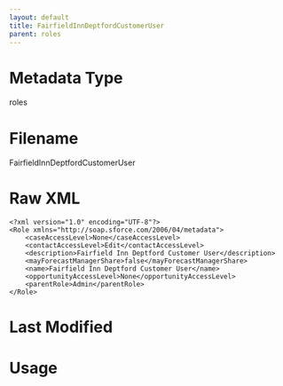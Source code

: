 ```yaml
---
layout: default
title: FairfieldInnDeptfordCustomerUser
parent: roles
---
```

# Metadata Type
roles


# Filename 
FairfieldInnDeptfordCustomerUser


# Raw XML
```
<?xml version="1.0" encoding="UTF-8"?>
<Role xmlns="http://soap.sforce.com/2006/04/metadata">
    <caseAccessLevel>None</caseAccessLevel>
    <contactAccessLevel>Edit</contactAccessLevel>
    <description>Fairfield Inn Deptford Customer User</description>
    <mayForecastManagerShare>false</mayForecastManagerShare>
    <name>Fairfield Inn Deptford Customer User</name>
    <opportunityAccessLevel>None</opportunityAccessLevel>
    <parentRole>Admin</parentRole>
</Role>
```


# Last Modified


# Usage
